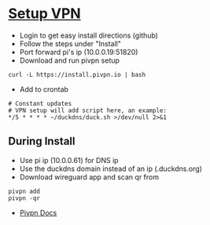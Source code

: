 # [Setup VPN](https://www.duckdns.org/)

- Login to get easy install directions (github)
- Follow the steps under "Install"
- Port forward pi's ip (10.0.0.19:51820)
- Download and run pivpn setup
```
curl -L https://install.pivpn.io | bash
```
- Add to crontab
```
# Constant updates
# VPN setup will add script here, an example:
*/5 * * * * ~/duckdns/duck.sh >/dev/null 2>&1
```

## During Install
- Use pi ip (10.0.0.61) for DNS ip
- Use the duckdns domain instead of an ip (<domain>.duckdns.org)
- Download wireguard app and scan qr from

```
pivpn add
pivpn -qr
```

- [Pivpn Docs](https://docs.pivpn.io/wireguard)